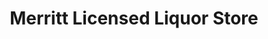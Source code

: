 ---
title: "Merritt Licensed Liquor Store"
url: /merritt/merritt-licensed-liquor-store/
shop: alcohol
---